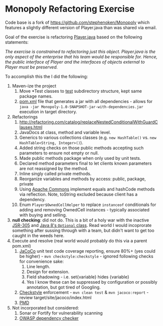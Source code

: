 # Monopoly Refactoring Exercise 

Code base is a fork of https://github.com/stephenoken/Monopoly which features a slightly different version of Player.java than was shared via email.

Goal of the exercise is refactoring [Player.java](src/main/java/edu/ncsu/monopoly/Player.java) based on the following statements: 

*The exercise is constrained to refactoring just this object. Player.java is the only aspect of the enterprise that his team would be responsible for. Hence, the public interface of Player and the interfaces of objects external to Player must be preserved.*

To accomplish this the I did the following: 

 1. Maven-ize the project 
    1. Move *Test classes to [test](src/test/java) subdirectory structure, kept same package names. 
    1. [pom.xml](src/main/java/pom.xml) file that generates a jar with all dependencies - allows for `java -jar Monopoly-1.0-SNAPSHOT-jar-with-dependencies.jar` execution in target directory. 
 1. Refactorings 
    1. http://refactoring.com/catalog/replaceNestedConditionalWithGuardClauses.html
    1. JavaDocs at class, method and variable level. 
    1. Generics to various collections classes (e.g. `new HashTable()` vs. `new HashTable<String, Integer>()`). 
    1. Added string checks on those public methods accepting such parameters to ensure not empty or null. 
    1. Made public methods package when only used by unit tests.
    1. Declared method parameters final to let clients known parameters are not reassigned by the method. 
    1. Inline singly called private methods. 
    1. Reorganize variables and methods by access: public, package, private
    1. Using [Apache Commons](https://commons.apache.org/) implement equals and hashCode methods via reflection. Note, toString excluded because client has a dependency.      
    1. Enum `Player$OwnedCellHelper` to replace `instanceof` conditionals for adding and removing OwnedCell instances - typically associated with buying and selling. 
 1. **null checking**: did not do. This is a bit of a holy war with the inactive [JSR-305](https://jcp.org/en/jsr/detail?id=305) and [Java 8's `Optional` class](https://docs.oracle.com/javase/8/docs/api/java/util/Optional.html). Read world I would incoprorate something after sussing through with a team, but didn't want to get too caught in the weeds here.    
 1. Execute and resolve (real world would probably do this via a parent pom.xml) 
    1. [JaCoCo](http://www.eclemma.org/jacoco/trunk/index.html) unit test code coverage reporting, ensure 80%+ (yes could be higher) - `mvn checkstyle:checkstyle` - ignored following checks for convenience sake:
        1. Line length. 
        1. Design for extension. 
        1. Field shadowing - i.e. set{variable} hides {variable}
        1. Yes I know these can be suppressed by configuration or possibly annotation, but got tired of Googling. 
    1. [Checkstyle](https://maven.apache.org/plugins/maven-checkstyle-plugin/) enforcement - `mvn clean test` & `mvn jacoco:report` - review target/site/jacoco/index.html
    1. [PMD](https://pmd.github.io/) 
 1. Not incorporated but considered:
    1. Sonar or Fortify for vulnerability scanning 
    1. [OWASP dependency checker](https://www.owasp.org/index.php/OWASP_Dependency_Check) 
 
